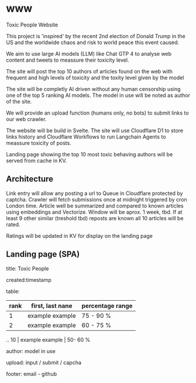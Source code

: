# www
Toxic People Website

This project is 'inspired' by the recent 2nd election of Donald Trump in the US and the worldwide chaos and risk to world peace this event caused.

We aim to use large AI models (LLM) like Chat GTP 4 to analyse web content and tweets to meassure their toxicity level.

The site will post the top 10 authors of articles found on the web with frequent and high levels of toxicity and the toxity level given by the model

The site will be completly AI driven without any human censorship using one of the top 5 ranking AI models. The model in use will be noted as author of the site. 

We will provide an upload function (humans only, no bots) to submit links to our web crawler.

The website will be build in Svelte. The site will use Cloudflare D1 to store links history and Cloudflare Workflows to run Langchain Agents to meassure toxicity of posts.

Landing page showing the top 10 most toxic behaving authors will be served from cache in KV.

## Architecture
Link entry will allow any posting a url to Queue in Cloudflare protected by captcha.
Crawler will fetch submissions once at midnight triggered by cron London time. 
Article well be summarized and compared to known articles using embeddings and Vectorize.
Window will be aprox. 1 week, tbd.
If at least 9 other similar (treshold tbd) reposts are known all 10 articles will be rated.

Ratings will be updated in KV for display on the landing page

## Landing page (SPA)

title: Toxic People

created:timestamp

table: 

rank | first, last nane  | percentage range
---- | ---------------------- | ----------------
1 | example example | 75 - 90 %
2 | example example | 60 - 75 %
..
10 | example example | 50- 60 %

author: model in use

upload: input / submit / capcha

footer: email - github



